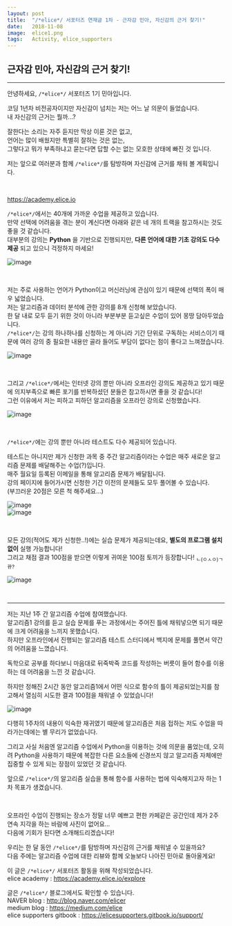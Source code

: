 ```yaml
---
layout: post
title:  "/*elice*/ 서포터즈 연재글 1차 - 근자감 민아, 자신감의 근거 찾기!"
date:   2018-11-08
image:  elice1.png
tags:   Activity, elice_supporters
---
```


## 근자감 민아, 자신감의 근거 찾기!
----

안녕하세요, `/*elice*/` 서포터즈 1기 민아입니다.  

코딩 1년차 비전공자이지만 자신감이 넘치는 저는 어느 날 의문이 들었습니다.  
내 자신감의 근거는 뭘까...?  

잘한다는 소리는 자주 듣지만 막상 이룬 것은 없고,  
언어는 많이 배웠지만 특별히 잘하는 것은 없는,  
그렇다고 뭐가 부족하냐고 묻는다면 답할 수는 없는 모호한 상태에 빠진 것 입니다.  

저는 앞으로 여러분과 함께 `/*elice*/`를 탐방하며 자신감에 근거를 채워 볼 계획입니다.  

<br>

https://academy.elice.io  

`/*elice*/`에서는 40개에 가까운 수업을 제공하고 있습니다.  
만약 선택에 어려움을 겪는 분이 계신다면 아래와 같은 네 개의 트랙을 참고하시는 것도 좋을 것 같습니다.  
대부분의 강의는 **Python** 을 기반으로 진행되지만, **다른 언어에 대한 기초 강의도 다수 제공** 되고 있으니 걱정하지 마세요!  

![image](https://user-images.githubusercontent.com/39390943/47953988-109d5600-dfc8-11e8-8f3f-ff64200b392a.png)

<br>

저는 주로 사용하는 언어가 Python이고 머신러닝에 관심이 있기 때문에 선택의 폭이 매우 넓었습니다.  
저는 알고리즘과 데이터 분석에 관한 강의를 8개 신청해 보았습니다.  
한 달 내로 모두 듣기 위한 것이 아니라 부분부분 듣고싶은 수업이 있어 몽땅 담아두었습니다.  
`/*elice*/`는 강의 하나하나를 신청하는 게 아니라 기간 단위로 구독하는 서비스이기 때문에 여러 강의 중 필요한 내용만 골라 들어도 부담이 없다는 점이 좋다고 느껴졌습니다.  

![image](https://user-images.githubusercontent.com/39390943/47954090-71795e00-dfc9-11e8-94e6-4d610208aeec.png)

<br>

그리고 `/*elice*/`에서는 인터넷 강의 뿐만 아니라 오프라인 강의도 제공하고 있기 때문에 의지부족으로 빠른 포기를 반복하셨던 분들은 참고하시면 좋을 것 같습니다!  
그런 이유에서 저는 피하고 피하던 알고리즘을 오프라인 강의로 신청했습니다.  

![image](https://user-images.githubusercontent.com/39390943/47954168-7f7bae80-dfca-11e8-9ea6-04f227f126c8.png)

<br>

`/*elice*/`에는 강의 뿐만 아니라 테스트도 다수 제공되어 있습니다.  

테스트는 아니지만 제가 신청한 과목 중 주간 알고리즘이라는 수업은 매주 새로운 알고리즘 문제를 배달해주는 수업(?)입니다.  
매주 월요일 등록된 이메일을 통해 알고리즘 문제가 배달됩니다.  
강의 페이지에 들어가시면 신청한 기간 이전의 문제들도 모두 풀어볼 수 있습니다.  
(부끄러운 20점은 모른 척 해주세요...)  

![image](https://user-images.githubusercontent.com/39390943/47954783-d6d14d00-dfd1-11e8-8f5b-2e2f30c5e01c.png)
<br>
![image](https://user-images.githubusercontent.com/39390943/47954282-cf0eaa00-dfcb-11e8-8f85-2ee67466ba45.png)

<br>

모든 강의(적어도 제가 신청한..!)에는 실습 문제가 제공되는데요, **별도의 프로그램 설치 없이** 실행 가능합니다!  
그리고 채점 결과 100점을 받으면 이렇게 귀여운 100점 토끼가 등장합니다! <sub>ㄴ(ㅇㅅㅇ)ㄱ뀨?</sub>  

![image](https://user-images.githubusercontent.com/39390943/47954338-a76c1180-dfcc-11e8-90ad-57e50d089148.png)

<br>

----

저는 지난 1주 간 알고리즘 수업에 참여했습니다.  
알고리즘1 강의를 듣고 실습 문제를 푸는 과정에서는 주어진 틀에 채워넣으면 되기 때문에 크게 어려움을 느끼지 못했습니다.  
하지만 오프라인에서 진행되는 알고리즘 테스트 스터디에서 백지에 문제를 풀면서 약간의 어려움을 느꼈습니다.  

독학으로 공부를 하다보니 마음대로 뒤죽박죽 코드를 작성하는 버릇이 들어 함수를 이용하는 데 어려움을 느낀 것 같습니다.  

하지만 정해진 2시간 동안 알고리즘1에서 어떤 식으로 함수의 틀이 제공되었는지를 참고해서 열심히 시도한 결과 100점을 채워낼 수 있었습니다!  

![image](https://user-images.githubusercontent.com/39390943/47955184-2b2afb80-dfd7-11e8-8251-53a56065e272.png)

다행히 1주차의 내용이 익숙한 재귀였기 때문에 알고리즘은 처음 접하는 저도 수업을 따라가는데에는 별 무리가 없었습니다.  

그리고 사실 처음엔 알고리즘 수업에서 Python을 이용하는 것에 의문을 품었는데, 오히려 Python을 사용하기 때문에 복잡한 다른 요소들에 신경쓰지 않고 알고리즘 자체에만 집중할 수 있게 되는 장점이 있었던 것 같습니다.  

앞으로 `/*elice*/`의 알고리즘 실습을 통해 함수를 사용하는 법에 익숙해지고자 하는 1차 목표가 생겼습니다.  

<br>

오프라인 수업이 진행되는 장소가 정말 너무 예쁘고 편한 카페같은 공간인데 제가 2주 연속 지각을 하는 바람에 사진이 없어요...  
다음에 기회가 된다면 소개해드리겠습니다!  

우리는 한 달 동안 `/*elice*/`를 탐방하며 자신감의 근거를 채워낼 수 있을까요?  
다음 주에는 알고리즘 수업에 대한 리뷰와 함께 오늘보다 나아진 민아로 돌아올게요!  


이 글은 `/*elice*/` 서포터즈 활동을 위해 작성되었습니다.  
elice academy : https://academy.elice.io/explore  

글은 `/*elice*/` 블로그에서도 확인할 수 있습니다.  
NAVER blog : http://blog.naver.com/elicer  
medium blog : https://medium.com/elice  
elice supporters gitbook : https://elicesupporters.gitbook.io/support/

